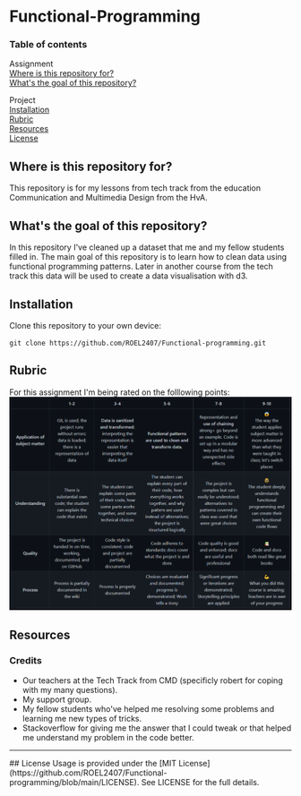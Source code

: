 # Functional-Programming

### Table of contents
Assignment<br />
[Where is this repository for?](https://github.com/ROEL2407/Functional-programming#where-is-this-repository-for)<br />
[What's the goal of this repository?](https://github.com/ROEL2407/Functional-programming#whats-the-goal-of-this-repository)

Project<br />
[Installation](https://github.com/ROEL2407/Functional-programming#installation)<br />
[Rubric](https://github.com/ROEL2407/Functional-programming#rubric)<br />
[Resources](https://github.com/ROEL2407/Functional-programming#resources)<br />
[License](https://github.com/ROEL2407/Functional-programming#license)

## Where is this repository for?
This repository is for my lessons from tech track from the education Communication and Multimedia Design from the HvA. 

## What's the goal of this repository?
In this repository I've cleaned up a dataset that me and my fellow students filled in. The main goal of this repository is to learn how to clean data using functional programming patterns. Later in another course from the tech track this data will be used to create a data visualisation with d3.

## Installation
Clone this repository to your own device:
```console
git clone https://github.com/ROEL2407/Functional-programming.git
```
## Rubric
For this assignment I'm being rated on the folllowing points:
<img src="https://github.com/ROEL2407/Functional-programming/blob/main/wiki%20images/rubric.PNG">

## Resources
### Credits
* Our teachers at the Tech Track from CMD (specificly robert for coping with my many questions).
* My support group.
* My fellow students who've helped me resolving some problems and learning me new types of tricks.
* Stackoverflow for giving me the answer that I could tweak or that helped me understand my problem in the code better.  
<hr />
## License
Usage is provided under the [MIT License](https://github.com/ROEL2407/Functional-programming/blob/main/LICENSE). See LICENSE for the full details.
